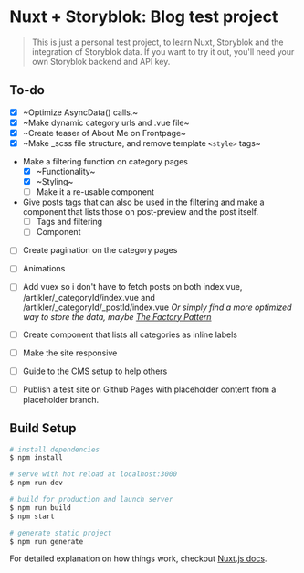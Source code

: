 # Nuxt + Storyblok: Blog test project

> This is just a personal test project, to learn Nuxt, Storyblok and the integration of Storyblok data.
> If you want to try it out, you'll need your own Storyblok backend and API key. 

## To-do
- [x] ~Optimize AsyncData() calls.~
- [x] ~Make dynamic category urls and .vue file~
- [x] ~Create teaser of About Me on Frontpage~
- [x] ~Make _scss file structure, and remove template `<style>` tags~
- Make a filtering function on category pages
    - [x] ~Functionality~
    - [x] ~Styling~
    - [ ] Make it a re-usable component
- Give posts tags that can also be used in the filtering and make a component that lists those on post-preview and the post itself.
    - [ ] Tags and filtering
    - [ ] Component
- [ ] Create pagination on the category pages
- [ ] Animations
- [ ] Add vuex so i don't have to fetch posts on both index.vue, /artikler/_categoryId/index.vue and /artikler/_categoryId/_postId/index.vue
        *Or simply find a more optimized way to store the data, maybe [The Factory Pattern](https://en.wikipedia.org/wiki/Factory_method_pattern)*
- [ ] Create component that lists all categories as inline labels
- [ ] Make the site responsive
- [ ] Guide to the CMS setup to help others
- [ ] Publish a test site on Github Pages with placeholder content from a placeholder branch. 
 

## Build Setup

``` bash
# install dependencies
$ npm install

# serve with hot reload at localhost:3000
$ npm run dev

# build for production and launch server
$ npm run build
$ npm start

# generate static project
$ npm run generate
```

For detailed explanation on how things work, checkout [Nuxt.js docs](https://nuxtjs.org).
